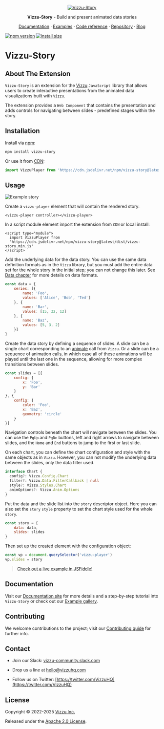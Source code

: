 <p align="center">
  <a href="https://vizzu-story.vizzuhq.com/latest/">
    <img src="https://vizzu-story.vizzuhq.com/latest/assets/vizzu-story.gif" alt="Vizzu-Story" />
  </a>
  <p align="center"><b>Vizzu-Story</b> - Build and present animated data stories</p>
  <p align="center">
    <a href="https://vizzu-story.vizzuhq.com/latest/">Documentation</a>
    · <a href="https://vizzu-story.vizzuhq.com/latest/examples/">Examples</a>
    · <a href="https://vizzu-story.vizzuhq.com/latest/reference/">Code reference</a>
    · <a href="https://github.com/vizzuhq/vizzu-story-js/">Repository</a>
    · <a href="https://blog.vizzuhq.com">Blog</a>
  </p>
</p>

[![npm version](https://badge.fury.io/js/vizzu-story.svg)](https://badge.fury.io/js/vizzu-story)
[![install size](https://packagephobia.com/badge?p=vizzu-story)](https://packagephobia.com/result?p=vizzu-story)

# Vizzu-Story

## About The Extension

`Vizzu-Story` is an extension for the
[Vizzu](https://github.com/vizzuhq/vizzu-lib) `JavaScript` library that allows
users to create interactive presentations from the animated data visualizations
built with `Vizzu`.

The extension provides a `Web Component` that contains the presentation and adds
controls for navigating between slides - predefined stages within the story.

## Installation

Install via [npm](https://www.npmjs.com/package/vizzu-story):

```sh
npm install vizzu-story
```

Or use it from [CDN](https://www.jsdelivr.com/package/npm/vizzu-story):

```javascript
import VizzuPlayer from 'https://cdn.jsdelivr.net/npm/vizzu-story@latest/dist/vizzu-story.min.js'
```

## Usage

![Example story](https://vizzu-story.vizzuhq.com/latest/assets/readme-example.gif)

Create a `vizzu-player` element that will contain the rendered story:

```
<vizzu-player controller></vizzu-player>
```

In a script module element import the extension from `CDN` or local install:

```
<script type="module">
  import VizzuPlayer from 
  'https://cdn.jsdelivr.net/npm/vizzu-story@latest/dist/vizzu-story.min.js'
</script>
```

Add the underlying data for the data story. You can use the same data definition
formats as in the `Vizzu` library, but you must add the entire data set for the
whole story in the initial step; you can not change this later. See
[Data chapter](https://vizzu-story.vizzuhq.com/latest/tutorial/data/) for more
details on data formats.

```javascript
const data = {
    series: [{
        name: 'Foo',
        values: ['Alice', 'Bob', 'Ted']
    }, {
        name: 'Bar',
        values: [15, 32, 12]
    }, {
        name: 'Baz',
        values: [5, 3, 2]
    }]
}
```

Create the data story by defining a sequence of slides. A slide can be a single
chart corresponding to an [animate](https://lib.vizzuhq.com/latest/tutorial/)
call from `Vizzu`. Or a slide can be a sequence of animation calls, in which
case all of these animations will be played until the last one in the sequence,
allowing for more complex transitions between slides.

```javascript
const slides = [{
    config: {
        x: 'Foo',
        y: 'Bar'
    }
}, {
    config: {
        color: 'Foo',
        x: 'Baz',
        geometry: 'circle'
    }
}]
```

Navigation controls beneath the chart will navigate between the slides. You can
use the `PgUp` and `PgDn` buttons, left and right arrows to navigate between
slides, and the `Home` and `End` buttons to jump to the first or last slide.

On each chart, you can define the chart configuration and style with the same
objects as in `Vizzu`. However, you can not modify the underlying data between
the slides, only the data filter used.

```typescript
interface Chart {
  config?: Vizzu.Config.Chart
  filter?: Vizzu.Data.FilterCallback | null
  style?: Vizzu.Styles.Chart
  animOptions?: Vizzu.Anim.Options
}
```

Put the data and the slide list into the `story` descriptor object. Here you can
also set the `story` `style` property to set the chart style used for the whole
`story`.

```javascript
const story = {
    data: data,
    slides: slides
}
```

Then set up the created element with the configuration object:

```javascript
const vp = document.querySelector('vizzu-player')
vp.slides = story
```

> [Check out a live example in JSFiddle!](https://jsfiddle.net/VizzuHQ/topcmuyf/3/)

## Documentation

Visit our [Documentation site](https://vizzu-story.vizzuhq.com/latest/) for more
details and a step-by-step tutorial into `Vizzu-Story` or check out our
[Example gallery](https://vizzu-story.vizzuhq.com/latest/examples/).

## Contributing

We welcome contributions to the project; visit our
[Contributing guide](https://vizzu-story.vizzuhq.com/latest/CONTRIBUTING/) for
further info.

## Contact

- Join our Slack:
    [vizzu-community.slack.com](https://join.slack.com/t/vizzu-community/shared_invite/zt-w2nqhq44-2CCWL4o7qn2Ns1EFSf9kEg)
    

- Drop us a line at hello@vizzuhq.com

- Follow us on Twitter:
    [https://twitter.com/VizzuHQ](https://twitter.com/VizzuHQ)

## License

Copyright © 2022-2025 [Vizzu Inc.](https://vizzuhq.com)

Released under the
[Apache 2.0 License](https://vizzu-story.vizzuhq.com/latest/LICENSE/).
